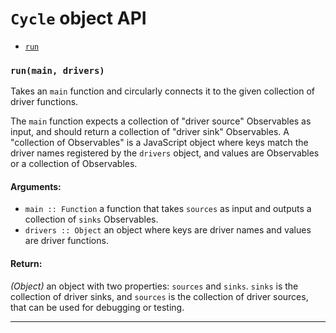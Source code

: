 
# `Cycle` object API

- [`run`](#run)

### <a id="run"></a> `run(main, drivers)`

Takes an `main` function and circularly connects it to the given collection
of driver functions.

The `main` function expects a collection of "driver source" Observables
as input, and should return a collection of "driver sink" Observables.
A "collection of Observables" is a JavaScript object where
keys match the driver names registered by the `drivers` object, and values
are Observables or a collection of Observables.

#### Arguments:

- `main :: Function` a function that takes `sources` as input and outputs a collection of `sinks` Observables.
- `drivers :: Object` an object where keys are driver names and values are driver functions.

#### Return:

*(Object)* an object with two properties: `sources` and `sinks`. `sinks` is the collection of driver sinks, and `sources` is the collection
of driver sources, that can be used for debugging or testing.

- - -


